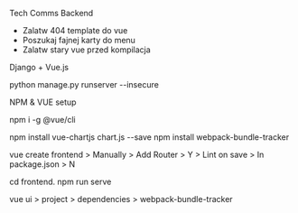 Tech Comms Backend

- Zalatw 404 template do vue
- Poszukaj fajnej karty do menu
- Zalatw stary vue przed kompilacja


Django + Vue.js

python manage.py runserver --insecure

NPM & VUE setup

npm i -g @vue/cli

npm install vue-chartjs chart.js --save npm install webpack-bundle-tracker

vue create frontend > Manually > Add Router > Y > Lint on save > In package.json > N

cd frontend. npm run serve

vue ui > project > dependencies > webpack-bundle-tracker